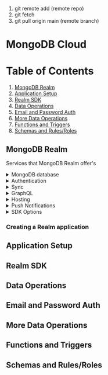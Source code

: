 1. git remote add (remote repo)
2. git fetch
3. git pull origin main (remote branch)

# MongoDB Cloud

# Table of Contents
1. [MongoDB Realm](#mongodb-realm)
2. [Application Setup](#application-setup)
3. [Realm SDK](#realm-sdk)
4. [Data Operations](#data-operations)
5. [Email and Password Auth](#email-and-password-auth)
6. [More Data Operations](#more-data-operations)
7. [Functions and Triggers](#functions-and-triggers)
8. [Schemas and Rules/Roles](#schemas-and-rulesroles)

## MongoDB Realm
Services that MongoDB Realm offer's
<details>
<summary>MongoDB database</summary>

    **DBaaS**: Database as a Service (DBaaS) is a cloud computing service that allows users to access and use a cloud database system without purchasing and setting up their own hardware, installing their own database software, or managing the database themselves.
</details>

<details>
<summary>Authentication</summary>
</details>

<details>
<summary>Sync</summary>
</details>

<details>
<summary>GraphQL</summary>

**GraphQL**: GraphQL is a query language, architecture style, and set of tools for creating and manipulating APIs.
</details>

<details>
<summary>Hosting</summary>

**Hosting**: Hosting is a service that provides storage and computing resources for websites and related services.
</details>

<details>
<summary>Push Notifications</summary>

**Push notifications**: are messages that are sent to a user's device without a specific request from the client.
</details>

<details>
<summary>SDK Options</summary>

**SDK**: SDK stands for software development kit, which is a set of tools that developers use to create applications for specific platforms.
</details>


### Creating a Realm application

## Application Setup

## Realm SDK

## Data Operations

## Email and Password Auth

## More Data Operations

## Functions and Triggers

## Schemas and Rules/Roles

